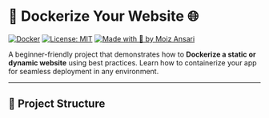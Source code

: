 # 🚀 Dockerize Your Website 🌐

[![Docker](https://img.shields.io/badge/docker-ready-blue?logo=docker)](https://www.docker.com/)
[![License: MIT](https://img.shields.io/badge/license-MIT-green.svg)](LICENSE)
[![Made with 💙 by Moiz Ansari](https://img.shields.io/badge/Made%20by-Moiz%20Ansari-blue)](https://github.com/MoizAnsari-Dev)

A beginner-friendly project that demonstrates how to **Dockerize a static or dynamic website** using best practices. Learn how to containerize your app for seamless deployment in any environment.

---

## 🧱 Project Structure


